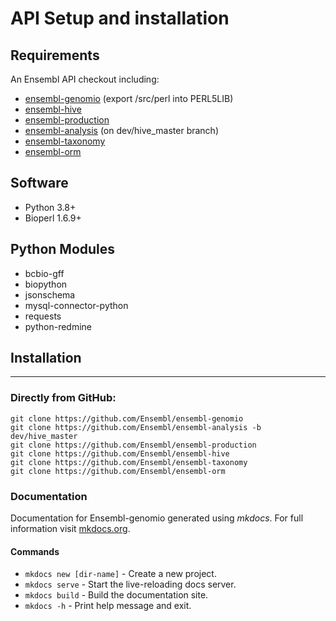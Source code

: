 API Setup and installation
===========================

Requirements
--------------

An Ensembl API checkout including:

- [ensembl-genomio](https://github.com/Ensembl/ensembl-genomio)  (export /src/perl into PERL5LIB)
- [ensembl-hive](https://github.com/Ensembl/ensembl-hive)
- [ensembl-production](https://github.com/Ensembl/ensembl-production)
- [ensembl-analysis](https://github.com/Ensembl/ensembl-analysis/tree/dev/hive_master) (on dev/hive_master branch)
- [ensembl-taxonomy](https://github.com/Ensembl/ensembl-taxonomy)
- [ensembl-orm](https://github.com/Ensembl/ensembl-orm)

Software
--------------

- Python 3.8+
- Bioperl 1.6.9+

Python Modules
--------------
- bcbio-gff
- biopython
- jsonschema
- mysql-connector-python
- requests
- python-redmine


## Installation
--------------
### Directly from GitHub:
```
git clone https://github.com/Ensembl/ensembl-genomio
git clone https://github.com/Ensembl/ensembl-analysis -b dev/hive_master
git clone https://github.com/Ensembl/ensembl-production
git clone https://github.com/Ensembl/ensembl-hive
git clone https://github.com/Ensembl/ensembl-taxonomy
git clone https://github.com/Ensembl/ensembl-orm
```


### Documentation
Documentation for Ensembl-genomio generated using _mkdocs_. For full information visit [mkdocs.org](https://www.mkdocs.org).
#### Commands
* `mkdocs new [dir-name]` - Create a new project.
* `mkdocs serve` - Start the live-reloading docs server.
* `mkdocs build` - Build the documentation site.
* `mkdocs -h` - Print help message and exit.
